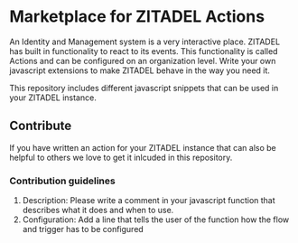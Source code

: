 # Marketplace for ZITADEL Actions

An Identity and Management system is a very interactive place. 
ZITADEL has built in functionality to react to its events.
This functionality is called Actions and can be configured on an organization level.
Write your own javascript extensions to make ZITADEL behave in the way you need it.

This repository includes different javascript snippets that can be used in your ZITADEL instance.

## Contribute

If you have written an action for your ZITADEL instance that can also be helpful to others we love to get it inlcuded in this repository.

### Contribution guidelines

1. Description: Please write a comment in your javascript function that describes what it does and when to use.
2. Configuration: Add a line that tells the user of the function how the flow and trigger has to be configured